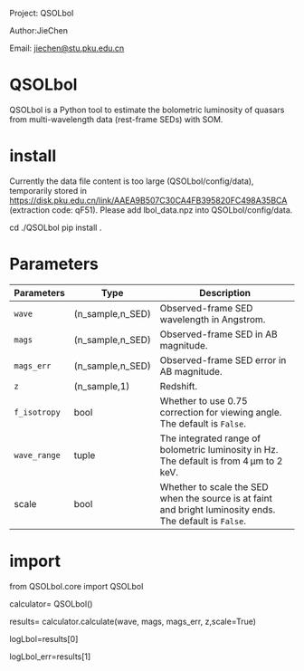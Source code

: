 Project: QSOLbol

Author:JieChen

Email: jiechen@stu.pku.edu.cn

# QSOLbol

QSOLbol is a Python tool to estimate the bolometric luminosity of quasars from multi-wavelength data (rest-frame SEDs) with SOM.


# install 
Currently the data file content is too large (QSOLbol/config/data), temporarily stored in https://disk.pku.edu.cn/link/AAEA9B507C30CA4FB395820FC498A35BCA (extraction code: qF51). Please add lbol_data.npz into QSOLbol/config/data.

cd ./QSOLbol
pip install .

# Parameters
| **Parameters**   | **Type**         | **Description**                                                                 |
|------------------|------------------|---------------------------------------------------------------------------------|
| `wave`           | (n_sample,n_SED)      | Observed-frame SED wavelength in Angstrom.                                      |
| `mags`           | (n_sample,n_SED)     | Observed-frame SED in AB magnitude.                                            |
| `mags_err`       | (n_sample,n_SED)      | Observed-frame SED error in AB magnitude.                                      |
| `z`              | (n_sample,1)    | Redshift.                                                                      |
| `f_isotropy`     | bool             | Whether to use 0.75 correction for viewing angle. The default is `False`.     |
| `wave_range`     | tuple            | The integrated range of bolometric luminosity in Hz. The default is from 4 µm to 2 keV. |
| scale            | bool             | Whether to scale the SED when the source is at faint and bright luminosity ends. The default is `False`.|



# import
from QSOLbol.core import QSOLbol

calculator= QSOLbol()

results= calculator.calculate(wave, mags, mags_err, z,scale=True)

logLbol=results[0]

logLbol_err=results[1]


